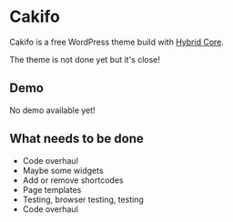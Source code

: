 Cakifo
==================
Cakifo is a free WordPress theme build with [Hybrid Core](http://themehybrid.com/hybrid-core "Hybrid Core").

The theme is not done yet but it's close!

Demo
-----------------------------
No demo available yet!

What needs to be done
-----------------------------
* Code overhaul
* Maybe some widgets
* Add or remove shortcodes
* Page templates
* Testing, browser testing, testing
* Code overhaul